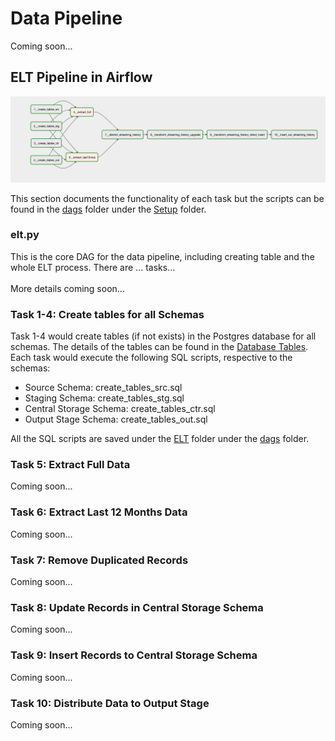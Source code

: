 # Data Pipeline
Coming soon...

## ELT Pipeline in Airflow
<img src=elt_pipeline_airflow.png>

This section documents the functionality of each task but the scripts can be found in the [dags](../../../Setup/dags) folder under the [Setup](../../../Setup) folder.

### elt.py
This is the core DAG for the data pipeline, including creating table and the whole ELT process. There are ... tasks...
<br><br>
More details coming soon...

### Task 1-4: Create tables for all Schemas
Task 1-4 would create tables (if not exists) in the Postgres database for all schemas. The details of the tables can be found in the [Database Tables](../Database_Tables). Each task would execute the following SQL scripts, respective to the schemas:

<ul>
	<li>Source Schema: create_tables_src.sql</li>
	<li>Staging Schema: create_tables_stg.sql</li>
	<li>Central Storage Schema: create_tables_ctr.sql</li>
	<li>Output Stage Schema: create_tables_out.sql</li>
</ul>

All the SQL scripts are saved under the [ELT](../../../Setup/dags/ELT) folder under the [dags](../../../Setup/dags) folder.

### Task 5: Extract Full Data
Coming soon...

### Task 6: Extract Last 12 Months Data
Coming soon...

### Task 7: Remove Duplicated Records
Coming soon...

### Task 8: Update Records in Central Storage Schema
Coming soon...

### Task 9: Insert Records to Central Storage Schema
Coming soon...

### Task 10: Distribute Data to Output Stage
Coming soon...